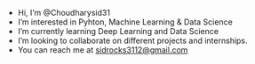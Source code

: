 -  Hi, I’m @Choudharysid31
-  I’m interested in Pyhton, Machine Learning & Data Science 
-  I’m currently learning Deep Learning and Data Science
-  I’m looking to collaborate on different projects and internships.
-  You can reach me at sidrocks3112@gmail.com

<!---
Choudharysid31/Choudharysid31 is a ✨ special ✨ repository because its `README.md` (this file) appears on your GitHub profile.
You can click the Preview link to take a look at your changes.
--->
